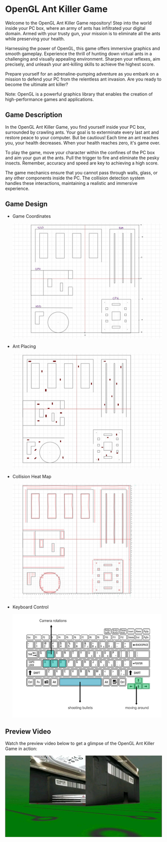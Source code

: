 # OpenGL Ant Killer Game

Welcome to the OpenGL Ant Killer Game repository! Step into the world inside your PC box, where an army of ants has infiltrated your digital domain. Armed with your trusty gun, your mission is to eliminate all the ants while preserving your health.

Harnessing the power of OpenGL, this game offers immersive graphics and smooth gameplay. Experience the thrill of hunting down virtual ants in a challenging and visually appealing environment. Sharpen your reflexes, aim precisely, and unleash your ant-killing skills to achieve the highest score.

Prepare yourself for an adrenaline-pumping adventure as you embark on a mission to defend your PC from the relentless ant invasion. Are you ready to become the ultimate ant killer?

Note: OpenGL is a powerful graphics library that enables the creation of high-performance games and applications.

## Game Description

In the OpenGL Ant Killer Game, you find yourself inside your PC box, surrounded by crawling ants. Your goal is to exterminate every last ant and restore peace to your computer. But be cautious! Each time an ant reaches you, your health decreases. When your health reaches zero, it's game over.

To play the game, move your character within the confines of the PC box and aim your gun at the ants. Pull the trigger to fire and eliminate the pesky insects. Remember, accuracy and speed are key to achieving a high score.

The game mechanics ensure that you cannot pass through walls, glass, or any other components inside the PC. The collision detection system handles these interactions, maintaining a realistic and immersive experience.

## Game Design  
   - Game Coordinates

     ![Game Coordinates](<Game%20design/Game%20coordinates.jpg>)
     
   - Ant Placing

     ![Ant Placing](<Game%20design/ant%20placing.jpg>)
     
   - Collision Heat Map

     ![Collision Map](<Game%20design/collision%20heat%20map.jpg>)
     
   - Keyboard Control
     
     ![Keyboard Control](<Game%20design/Keyboard%20control.PNG>)

## Preview Video

Watch the preview video below to get a glimpse of the OpenGL Ant Killer Game in action:

[![OpenGL Ant Killer Game Preview](<Game%20design/image.png>)](<Game%20design/preview.mp4>)
